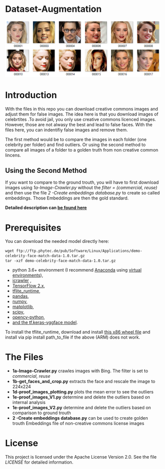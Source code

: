 # Dataset-Augmentation


![alt](https://github.com/JanderHungrige/Dataset-Augmentation/blob/main/1*XF84HS2-X3jbP-cDUBbarQ.png?raw=true)

# Introduction
With the files in this repo you can download creative commons images and adjust them for false images. 
The idea here is that you download images of celebrtites .To avoid jail, you only use creative commons licenced images. However, those are not alwasy the best and lead to false faces. 
With the files here, you can indentifiy false images and remove them. 

The first method would be to compare the images in each folder (one celebrity per folder) and find outliers. Or using the second method to compare all images of a folder to a golden truth from non creative common lincens. 

## Using the Second Method
If you want to compare to the ground trouth, you will have to first download images using *1a-Image-Crawler.py* without the *filter = (commercial, reuse)* and then use the file *2 -Create embeddings database.py* to create so called embeddings. Those Embeddings are then the gold standard. 

**Detailed description can [be found here](https://janwerth.medium.com/8a68be38652?source=friends_link&sk=3f5a8619f10c66c5781aa6b73df0c9eb)**

# Prerequisites
You can download the needed model directly here: 
```
wget ftp://ftp.phytec.de/pub/Software/Linux/Applications/demo-celebrity-face-match-data-1.0.tar.gz
tar -xzf demo-celebrity-face-match-data-1.0.tar.gz
```

* python 3.6+ environment (I recommend [Anaconda](https://www.anaconda.com/) using [virtual environments](https://docs.conda.io/projects/conda/en/latest/user-guide/tasks/manage-environments.html)),
* [icrawler](https://pypi.org/project/icrawler/) , 
* [TensorFlow 2.x](https://pypi.org/project/tensorflow/),
* [tflite_runtime](https://pypi.org/project/tflite/),
* [pandas](https://pypi.org/project/pandas/),
* [numpy](https://pypi.org/project/numpy/),
* [matplotlib](https://pypi.org/project/matplotlib/), 
* [scipy](https://pypi.org/project/scipy/), 
* [opencv-python](https://pypi.org/project/opencv-python/),
* [and the tf.keras-vggface model](https://github.com/JanderHungrige/tf.keras-vggface).

To install the tflite_runtime, download and install [this x86 wheel file](https://github.com/google-coral/pycoral/releases/download/release-frogfish/tflite_runtime-2.5.0-cp36-cp36m-linux_x86_64.whl) and install via pip install path_to_file if the above (ARM) does not work.

# The Files

* **1a-Image-Crawler.py** crawles images with Bing. The filter is set to *commercial, reuse*
* **1b-get_faces_and_crop.py** extracts the face and rescale the image to 224x224
* **1d-proof_images_plotting.py** plots the mean error to see the outliers
* **1e-proof_images_V1.py** determine and delete the outliers based on internal analysis
* **1e-proof_images_V2.py** determine and delete the outliers based on comparison to ground trouth
* **2 -Create embeddings database.py** can be used to create golden trouth Embeddings file of non-creative commons license images
# License
This project is licensed under the Apache License Version 2.0. See the file *LICENSE* for detailed information.
